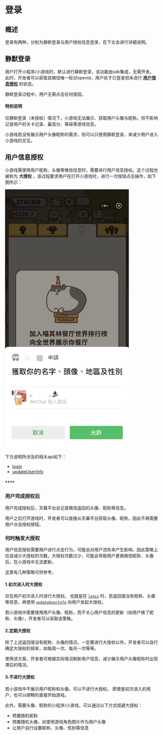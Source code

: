 # 登录

## 概述

登录有两种，分别为静默登录与用户授权信息登录，在下文会进行详细说明。

## 静默登录

用户打开小程序/小游戏时，默认进行静默登录，该功能由sdk集成，无需开发。此时，开发者可以获取其微信唯一标识openid，用户处于已登录但未进行 [**用户信息授权**](./#yong-hu-xin-xi-shou-quan) 的状态。

静默登录过程中，用户无需点击任何按钮。

#### **特别说明**

仅静默登录（未授权）情况下，小游戏无法展示、获取用户头像与昵称。但不影响记录用户的关卡记录、最高分、等级等游戏信息。

小游戏若没有展示用户头像昵称的需求，则可以只使用静默登录，来减少用户进入小游戏的交互。

## 用户信息授权

小游戏需使用用户昵称、头像等微信信息时，需要进行用户信息授权。这个过程也被称为 **大授权** 。该过程要求用户在打开小游戏时，进行一次按钮点击操作，如下图所示：

![](../../../.gitbook/assets/image%20%2885%29.png)

下方说明所涉及的相关api如下：

* [login](get-user-info.md)
* [updateUserInfo](update-userinfo.md)

#### \*\*\*\*

### **用户完成授权后**

用户完成授权后，天幕平台会记录微信返回的头像、昵称等信息。

用户之后打开游戏时，开发者可以直接从天幕平台获取头像、昵称，因此不再需要用户点击授权按钮。

### **何时触发大授权**

用户信息授权需要用户进行点击行为，可能会对用户流失率产生影响，因此策略上应该减少大授权的次数。大授权次数过少，可能会导致用户更换微信昵称、头像后，在小游戏中无法更新。

这里有几种策略可供参考。

#### **1.初次进入时大授权**

仅在用户初次进入时进行大授权。 也就是在 [`login`](get-user-info.md) 时，若返回值没有昵称、头像等信息，再使用 [`updateUserInfo`](update-userinfo.md) 向用户发起大授权。

若小游戏中需要使用用户头像、昵称，而不关心用户信息的更新（如用户换了昵称、头像），开发者可以采取该策略。

#### **2.定期大授权**

除了上述返回值没有昵称、头像的情况，一定要进行大授权以外，开发者可以自行确定大授权的频率，如每周一次、每月一次等等。

使用该方案，开发者可根据实际情况刷新用户信息，减少展示用户头像昵称时出现滞后的情况。

#### **3.不进行大授权**

若小游戏中不展示用户昵称和头像，可以不进行大授权。 即使是初次进入的用户，也可以顺畅的直接开始游戏。

此外，需要头像、昵称的小程序/小游戏，可以通过以下方式规避大授权：

* 预置随机昵称
* 预置随机头像，如使用游戏角色图片作为用户头像
* 让用户自行设置昵称、头像、性别等信息

